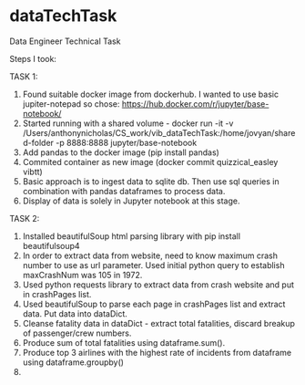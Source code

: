 # dataTechTask
Data Engineer Technical Task

Steps I took:

TASK 1:

1. Found suitable docker image from dockerhub. I wanted to use basic jupiter-notepad so chose:  https://hub.docker.com/r/jupyter/base-notebook/
2. Started running with a shared volume - docker run -it -v /Users/anthonynicholas/CS_work/vib_dataTechTask:/home/jovyan/shared-folder -p 8888:8888 jupyter/base-notebook
3. Add pandas to the docker image (pip install pandas)
4. Commited container as new image (docker commit quizzical_easley vibtt)
5. Basic approach is to ingest data to sqlite db.  Then use sql queries in combination with pandas dataframes to process data.
6. Display of data is solely in Jupyter notebook at this stage. 

TASK 2:

1. Installed beautifulSoup html parsing library with pip install beautifulsoup4
2. In order to extract data from website, need to know maximum crash number to use as url parameter. Used initial python query to establish maxCrashNum was
105 in 1972.
3. Used python requests library to extract data from crash website and put in crashPages list. 
4. Used beautifulSoup to parse each page in crashPages list and extract data.  Put data into dataDict.
5. Cleanse fatality data in dataDict - extract total fatalities, discard breakup of passenger/crew numbers.
6. Produce sum of total fatalities using dataframe.sum().
7. Produce top 3 airlines with the highest rate of incidents from dataframe using dataframe.groupby()
8. 
 
